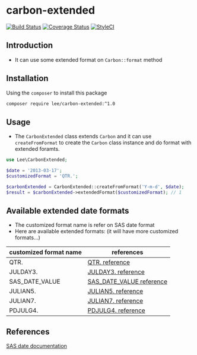 # carbon-extended

[![Build Status](https://travis-ci.org/peter279k/carbon-extended.svg?branch=master)](https://travis-ci.org/peter279k/carbon-extended)
[![Coverage Status](https://coveralls.io/repos/github/peter279k/carbon-extended/badge.svg?branch=master)](https://coveralls.io/github/peter279k/carbon-extended?branch=master)
[![StyleCI](https://github.styleci.io/repos/241693344/shield?branch=master)](https://github.styleci.io/repos/241693344)

## Introduction

- It can use some extended format on `Carbon::format` method

## Installation

Using the `composer` to install this package

```BASH
composer require lee/carbon-extended:^1.0
```

## Usage

- The `CarbonExtended` class extends `Carbon` and it can use `createFromFormat` to create the `Carbon` class instance and do format with extended foramts.

```php
use Lee\CarbonExtended;

$date = '2013-03-17';
$customizedFormat = 'QTR.';

$carbonExtended = CarbonExtended::createFromFormat('Y-m-d', $date);
$result = $carbonExtended->extendedFormat($customizedFormat); // 1
```

## Available extended date formats

- The customized format name is refer on SAS date format
- Here are available extended formats: (it will have more customized formats...)

| customized format name |                                                                                    references                                                                                    |
| ---------------------- | -------------------------------------------------------------------------------------------------------------------------------------------------------------------------------- |
| QTR.                   | [QTR. reference](https://documentation.sas.com/?docsetId=leforinforref&docsetTarget=n0mupey76zmd4sn15y96a03lrumz.htm&docsetVersion=1.0&locale=en)                                |
| JULDAY3.               | [JULDAY3. reference](https://documentation.sas.com/?docsetId=leforinforref&docsetTarget=p0rzo1ok9zk0x4n1oz50uf9a5jle.htm&docsetVersion=1.0&locale=en)                            |
| SAS_DATE_VALUE         | [SAS_DATE_VALUE reference](https://v8doc.sas.com/sashtml/lrcon/zenid-63.htm) |
| JULIAN5.               | [JULIAN5. reference](https://documentation.sas.com/?docsetId=leforinforref&docsetTarget=p0f7u4z8iuaoygn183i6q1yc49xb.htm&docsetVersion=3.1&locale=en)                            |
| JULIAN7.               | [JULIAN7. reference](https://documentation.sas.com/?docsetId=leforinforref&docsetTarget=p0f7u4z8iuaoygn183i6q1yc49xb.htm&docsetVersion=3.1&locale=en)                            |
| PDJULG4.               | [PDJULG4. reference](https://documentation.sas.com/?docsetId=leforinforref&docsetTarget=n1gtaebcye6hpan1g6lcq2bj6580.htm&docsetVersion=1.0&locale=en)                            |


## References

[SAS date documentation](https://documentation.sas.com/?docsetId=lrcon&docsetTarget=p1wj0wt2ebe2a0n1lv4lem9hdc0v.htm&docsetVersion=9.4&locale=en#n1franwnd7n7yrn1kasbprbtzroo)
